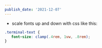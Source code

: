 ```yaml
---
publish_date: '2021-12-07'
---
```

- scale fonts up and down with css like this:

 ```css
 .terminal-text {
	font-size: clamp(.4rem, 1vw, .8rem);
}
```
